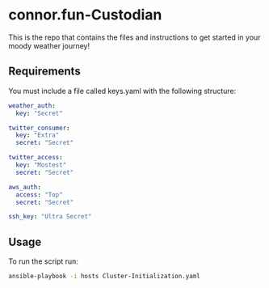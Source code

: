 # connor.fun-Custodian
This is the repo that contains the files and instructions to get started in your moody weather journey!

## Requirements

You must include a file called keys.yaml with the following structure:

```YAML
weather_auth:
  key: "Secret"

twitter_consumer:
  key: "Extra"
  secret: "Secret"

twitter_access:
  key: "Mostest"
  secret: "Secret"

aws_auth:
  access: "Top"
  secret: "Secret"

ssh_key: "Ultra Secret"
```

## Usage

To run the script run:

```bash
ansible-playbook -i hosts Cluster-Initialization.yaml
```